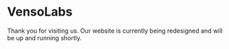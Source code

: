 # VensoLabs
Thank you for visiting us.
Our website is currently being redesigned and will be up and running shortly.

